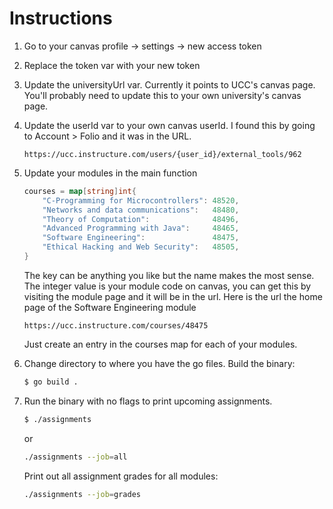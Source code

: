 # Instructions

1. Go to your canvas profile -> settings -> new access token
2. Replace the token var with your new token
3. Update the universityUrl var. Currently it points to UCC's canvas page. You'll probably need to update this to your own university's canvas page. 
4. Update the userId var to your own canvas userId. I found this by going to Account > Folio and it was in the URL.
    ```
    https://ucc.instructure.com/users/{user_id}/external_tools/962
    ```
5. Update your modules in the main function 
    ```go
    courses = map[string]int{
		"C-Programming for Microcontrollers": 48520,
		"Networks and data communications":   48480,
		"Theory of Computation":              48496,
		"Advanced Programming with Java":     48465,
		"Software Engineering":               48475,
		"Ethical Hacking and Web Security":   48505,
	}
    ```
    The key can be anything you like but the name makes the most sense. The integer value is your module code on canvas, you can get this by visiting the module page and it will be in the url.
    Here is the url the home page of the Software Engineering module
    ```
    https://ucc.instructure.com/courses/48475
    ```
    Just create an entry in the courses map for each of your modules.

6.  Change directory to where you have the go files. Build the binary: 
    ```sh
    $ go build .
    ```

7. Run the binary with no flags to print upcoming assignments.
    ```sh
    $ ./assignments
    ```
    or 
    ```sh
    ./assignments --job=all
    ```
    Print out all assignment grades for all modules:
    ```sh
    ./assignments --job=grades
    ```